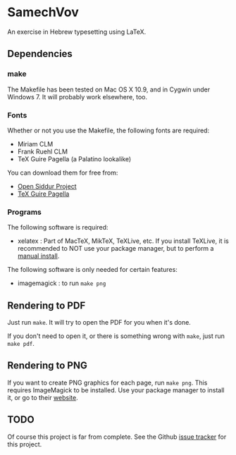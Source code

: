 SamechVov
=========

An exercise in Hebrew typesetting using LaTeX.

Dependencies
------------
### make
The Makefile has been tested on Mac OS X 10.9, and in Cygwin under Windows 7. It will probably work elsewhere, too.

### Fonts
Whether or not you use the Makefile, the following fonts are required:
* Miriam CLM
* Frank Ruehl CLM
* TeX Guire Pagella (a Palatino lookalike)

You can download them for free from:
* [Open Siddur Project](http://opensiddur.org/tools/fonts/)
* [TeX Guire Pagella](http://www.gust.org.pl/projects/e-foundry/tex-gyre/pagella)

### Programs
The following software is required:

* xelatex
: Part of MacTeX, MikTeX, TeXLive, etc. If you install TeXLive, it is recommended to NOT use your package manager, but to perform a [manual install](https://www.tug.org/texlive/acquire-netinstall.html).

The following software is only needed for certain features:

* imagemagick
: to run `make png`

Rendering to PDF
----------------
Just run `make`. It will try to open the PDF for you when it's done.

If you don't need to open it, or there is something wrong with `make`, just run `make pdf`.

Rendering to PNG
----------------
If you want to create PNG graphics for each page, run `make png`. This requires ImageMagick to be installed. Use your package manager to install it, or go to their [website](http://www.imagemagick.org/).

TODO
----
Of course this project is far from complete. See the Github [issue tracker](https://github.com/chaimleib/SamechVov/issues) for this project.
